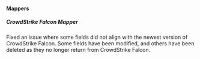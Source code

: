 
#### Mappers

##### CrowdStrike Falcon Mapper

Fixed an issue where some fields did not align with the newest version of CrowdStrike Falcon. Some fields have been modified, and others have been deleted as they no longer return from CrowdStrike Falcon.
